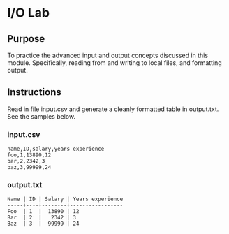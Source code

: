 # I/O Lab

## Purpose
To practice the advanced input and output concepts discussed in this module.
Specifically, reading from and writing to local files, and formatting output.


## Instructions
Read in file input.csv and generate a cleanly formatted table in output.txt.
See the samples below.
 

### input.csv
```
name,ID,salary,years experience
foo,1,13890,12
bar,2,2342,3
baz,3,99999,24
```

### output.txt
```
Name | ID | Salary | Years experience
-----+----+--------+-----------------
Foo  | 1  |  13890 | 12
Bar  | 2  |   2342 | 3
Baz  | 3  |  99999 | 24
```